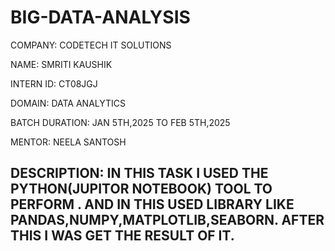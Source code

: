 # BIG-DATA-ANALYSIS
COMPANY: CODETECH IT SOLUTIONS

NAME: SMRITI KAUSHIK

INTERN ID: CT08JGJ

DOMAIN: DATA ANALYTICS

BATCH DURATION: JAN 5TH,2025 TO FEB 5TH,2025

MENTOR: NEELA SANTOSH

## DESCRIPTION: IN THIS TASK I USED THE PYTHON(JUPITOR NOTEBOOK) TOOL TO PERFORM . AND IN THIS USED LIBRARY LIKE PANDAS,NUMPY,MATPLOTLIB,SEABORN. AFTER THIS I WAS GET THE RESULT OF IT.
